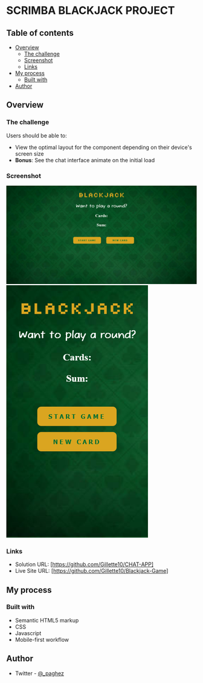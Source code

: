 # SCRIMBA BLACKJACK PROJECT


## Table of contents

- [Overview](#overview)
  - [The challenge](#the-challenge)
  - [Screenshot](#screenshot)
  - [Links](#links)
- [My process](#my-process)
  - [Built with](#built-with)
- [Author](#author)

## Overview

### The challenge

Users should be able to:

- View the optimal layout for the component depending on their device's screen size
- **Bonus**: See the chat interface animate on the initial load

### Screenshot

![A screenshot of the Desktop view](./Screenshot/DesktopView.png 'A screenshot of the Desktop view')
![A screenshot of the Mobile View one](./Screenshot/MobileView.png 'A screenshot of the Mobile View')


### Links

- Solution URL: [https://github.com/Gillette10/CHAT-APP]
- Live Site URL: [https://github.com/Gillette10/Blackjack-Game]

## My process

### Built with

- Semantic HTML5 markup
- CSS 
- Javascript
- Mobile-first workflow

## Author
- Twitter - [@\_paghez](https://www.twitter.com/yourusername)
